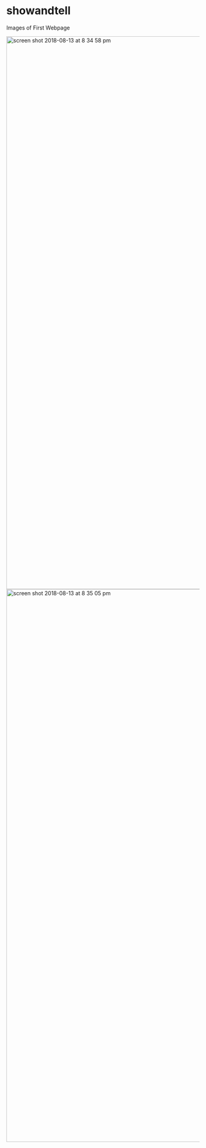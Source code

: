 # showandtell

Images of First Webpage

<img width="1440" alt="screen shot 2018-08-13 at 8 34 58 pm" src="https://user-images.githubusercontent.com/25753508/44068707-b81876ce-9f38-11e8-850d-451e7b6e8e56.png">
<img width="1440" alt="screen shot 2018-08-13 at 8 35 05 pm" src="https://user-images.githubusercontent.com/25753508/44068708-b95ab48e-9f38-11e8-9c2b-f4ba352fb743.png">
